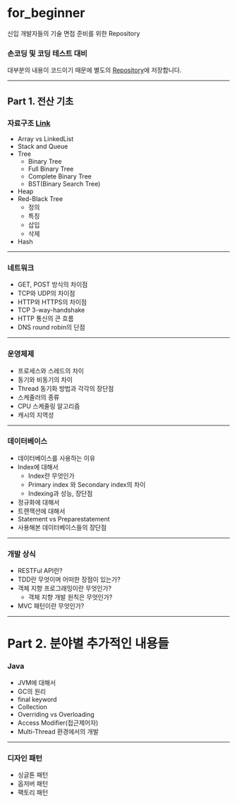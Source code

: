 # for_beginner
신입 개발자들의 기술 면접 준비를 위한 Repository

### 손코딩 및 코딩 테스트 대비
대부분의 내용이 코드이기 때문에 별도의 [Repository](https://github.com/JaeYeopHan/algorithm_basic_java)에 저장합니다.

---

## Part 1. 전산 기초

### 자료구조  [Link](https://github.com/JaeYeopHan/for_beginner/tree/master/DataStructure)
* Array vs LinkedList
* Stack and Queue
* Tree
  * Binary Tree
  * Full Binary Tree
  * Complete Binary Tree
  * BST(Binary Search Tree)
* Heap
* Red-Black Tree
  * 정의
  * 특징
  * 삽입
  * 삭제
* Hash

---

### 네트워크
* GET, POST 방식의 차이점
* TCP와 UDP의 차이점
* HTTP와 HTTPS의 차이점
* TCP 3-way-handshake
* HTTP 통신의 큰 흐름
* DNS round robin의 단점

---

### 운영체제
* 프로세스와 스레드의 차이
* 동기와 비동기의 차이
* Thread 동기화 방법과 각각의 장단점
* 스케줄러의 종류
* CPU 스케줄링 알고리즘
* 캐시의 지역성

---

### 데이터베이스
* 데이터베이스를 사용하는 이유
* Index에 대해서
  * Index란 무엇인가
  * Primary index 와 Secondary index의 차이
  * Indexing과 성능, 장단점
* 정규화에 대해서
* 트랜잭션에 대해서
* Statement vs Preparestatement
* 사용해본 데이터베이스들의 장단점

---

### 개발 상식
* RESTFul API란?
* TDD란 무엇이며 어떠한 장점이 있는가?
* 객체 지향 프로그래밍이란 무엇인가?
	* 객체 지향 개발 원칙은 무엇인가?
* MVC 패턴이란 무엇인가?

---

# Part 2. 분야별 추가적인 내용들

### Java
* JVM에 대해서
* GC의 원리
* final keyword
* Collection
* Overriding vs Overloading
* Access Modifier(접근제어자)
* Multi-Thread 환경에서의 개발

---

### 디자인 패턴
* 싱글톤 패턴
* 옵저버 패턴
* 팩토리 패턴
